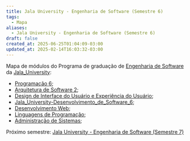 ```yaml
---
title: Jala University - Engenharia de Software (Semestre 6)
tags:
  - Mapa
aliases:
  - Jala University - Engenharia de Software (Semestre 6)
draft: false
created_at: 2025-06-25T01:04:09-03:00
updated_at: 2025-02-14T16:03:32-03:00
---
```

Mapa de módulos do Programa de graduação de [Engenharia de Software](../../../05/07/entrada/Jala_University-Engenharia_de_Software.md) da [Jala_University](../notas/2025/05/07/entrada/Jala_University.md):

- [Programação 6](../notas/2025/06/27/entrada/Jala_University-Programacao_6.md);
- [Arquitetura de Software 2](../notas/2025/06/28/entrada/Jala_University-Arquitetura_de_Software_2.md);
- [Design de Interface do Usuário e Experiência do Usuário](../notas/2025/06/29/entrada/Jala_University-Design_de_Interface_do_Usuario_e_Experiencia_do_Usuario.md);
- [Jala_University-Desenvolvimento_de_Software_6](../notas/2025/06/29/entrada/Jala_University-Desenvolvimento_de_Software_6.md);
- [Desenvolvimento Web](../notas/2025/06/29/entrada/Jala_University-Desenvolvimento_Web.md);
- [Linguagens de Programação](../notas/2025/06/29/entrada/Jala_University-Linguagens_de_Programacao.md);
- [Administração de Sistemas](../notas/2025/06/29/entrada/Jala_University-Administracao_de_Sistemas.md);

Próximo semestre: [Jala University - Engenharia de Software (Semestre 7)](Jala_University-Engenharia_de_Software-Semestre_7.md)
